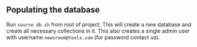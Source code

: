 ## Populating the database
Run `source db.sh` from root of project. This will create a new database and create all necessary collections in it.
This also creates a single admin user with username `newsroom@tools.com` (for password contact us).